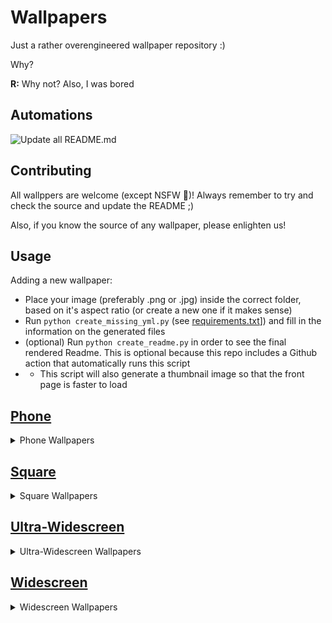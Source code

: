 # Wallpapers

Just a rather overengineered wallpaper repository :) 

Why? 

**R:** Why not? Also, I was bored

## Automations

![Update all README.md](https://github.com/gustavodiel/wallpapers/workflows/Update%20all%20README.md/badge.svg)

## Contributing

All wallppers are welcome (except NSFW :eyes:)! Always remember to try and check the source and update the README ;) 

Also, if you know the source of any wallpaper, please enlighten us!

## Usage

Adding a new wallpaper:
 - Place your image (preferably .png or .jpg) inside the correct folder, based on it's aspect ratio (or create a new one if it makes sense)
 - Run `python create_missing_yml.py` (see [requirements.txt](requirements.txt)]) and fill in the information on the generated files
 - (optional) Run `python create_readme.py` in order to see the final rendered Readme. This is optional because this repo includes a Github action that automatically runs this script
 - - This script will also generate a thumbnail image so that the front page is faster to load

## [Phone](./phone)

<details><summary>Phone Wallpapers</summary>
<p>

### ./phone/blue_waves.jpeg (unkown source)
[![./phone/blue_waves.jpeg](phone/.cache/blue_waves.jpeg)](phone/blue_waves.jpeg)
Size: (996 x 2048)

Format: jpeg

### Cat (1) (unkown source)
[![Cat (1)](phone/.cache/cat-phone.png)](phone/cat-phone.png)
Size: (1242 x 2688)

Format: png

### Cat (2) (unkown source)
[![Cat (2)](phone/.cache/cato-phone.png)](phone/cato-phone.png)
Size: (1242 x 2688)

Format: png

### Cute Apple (unkown source)
[![Cute Apple](phone/.cache/cuteapple-phone.png)](phone/cuteapple-phone.png)
Size: (1242 x 2688)

Format: png

### [Mewna](https://www.deviantart.com/cookieskoon/art/Mewna-825706471) by [CookieSkoon](https://www.deviantart.com/cookieskoon)
[![Mewna](phone/.cache/mewna-phone.png)](phone/mewna-phone.png)
Size: (1242 x 2688)

Format: png

### Rose Mountains by [gustavodiel](https://github.com/gustavodiel)
[![Rose Mountains](phone/.cache/mountains-rose.png)](phone/mountains-rose.png)
Size: (3233 x 7000)

Format: png

### Mountains by [gustavodiel](https://github.com/gustavodiel)
[![Mountains](phone/.cache/mountains.png)](phone/mountains.png)
Size: (3233 x 7000)

Format: png


</p>
</details>


## [Square](./square)

<details><summary>Square Wallpapers</summary>
<p>

### [Galaxy S20 (1)](https://www.idownloadblog.com/2020/01/19/samsung-galaxy-s20-wallpaper-iphone-mods/) by [Samsung](https://www.samsung.com/)
[![Galaxy S20 (1)](square/.cache/Galaxy_S20_Wallpapers_1.png)](square/Galaxy_S20_Wallpapers_1.png)
Size: (3200 x 3200)

Format: png

### [Galaxy S20 (2)](https://www.idownloadblog.com/2020/01/19/samsung-galaxy-s20-wallpaper-iphone-mods/) by [Samsung](https://www.samsung.com/)
[![Galaxy S20 (2)](square/.cache/Galaxy_S20_Wallpapers_2.png)](square/Galaxy_S20_Wallpapers_2.png)
Size: (3200 x 3200)

Format: png

### [Galaxy S20 (3)](https://www.idownloadblog.com/2020/01/19/samsung-galaxy-s20-wallpaper-iphone-mods/) by [Samsung](https://www.samsung.com/)
[![Galaxy S20 (3)](square/.cache/Galaxy_S20_Wallpapers_3.png)](square/Galaxy_S20_Wallpapers_3.png)
Size: (3200 x 3200)

Format: png

### [Galaxy S20 (4)](https://www.idownloadblog.com/2020/01/19/samsung-galaxy-s20-wallpaper-iphone-mods/) by [Samsung](https://www.samsung.com/)
[![Galaxy S20 (4)](square/.cache/Galaxy_S20_Wallpapers_4.png)](square/Galaxy_S20_Wallpapers_4.png)
Size: (3200 x 3200)

Format: png

### [Galaxy S20 (5)](https://www.idownloadblog.com/2020/01/19/samsung-galaxy-s20-wallpaper-iphone-mods/) by [Samsung](https://www.samsung.com/)
[![Galaxy S20 (5)](square/.cache/Galaxy_S20_Wallpapers_5.png)](square/Galaxy_S20_Wallpapers_5.png)
Size: (3200 x 3200)

Format: png

### [Galaxy S20 (6)](https://www.idownloadblog.com/2020/01/19/samsung-galaxy-s20-wallpaper-iphone-mods/) by [Samsung](https://www.samsung.com/)
[![Galaxy S20 (6)](square/.cache/Galaxy_S20_Wallpapers_6.png)](square/Galaxy_S20_Wallpapers_6.png)
Size: (3200 x 3200)

Format: png

### [Galaxy S20 (7)](https://www.idownloadblog.com/2020/01/19/samsung-galaxy-s20-wallpaper-iphone-mods/) by [Samsung](https://www.samsung.com/)
[![Galaxy S20 (7)](square/.cache/Galaxy_S20_Wallpapers_7.png)](square/Galaxy_S20_Wallpapers_7.png)
Size: (3200 x 3200)

Format: png

### [Galaxy S20 (8)](https://www.idownloadblog.com/2020/01/19/samsung-galaxy-s20-wallpaper-iphone-mods/) by [Samsung](https://www.samsung.com/)
[![Galaxy S20 (8)](square/.cache/Galaxy_S20_Wallpapers_8.png)](square/Galaxy_S20_Wallpapers_8.png)
Size: (3200 x 3200)

Format: png

### Waves Reflection by [Huawei](https://www.droidviews.com/huawei-mediapad-m6-wallpapers/)
[![Waves Reflection](square/.cache/neon-3200x2560-waves-reflection-huawei-mediapad-m6-stock-hd-18585.jpg)](square/neon-3200x2560-waves-reflection-huawei-mediapad-m6-stock-hd-18585.jpg)
Size: (3200 x 2560)

Format: jpg

### Neon Circle by [Huawei](https://www.droidviews.com/huawei-mediapad-m6-wallpapers/)
[![Neon Circle](square/.cache/sci-fi-3200x2560-neon-circle-reflection-huawei-mediapad-m6-stock-hd-18591.jpg)](square/sci-fi-3200x2560-neon-circle-reflection-huawei-mediapad-m6-stock-hd-18591.jpg)
Size: (3200 x 2560)

Format: jpg


</p>
</details>


## [Ultra-Widescreen](./ultra-widescreen)

<details><summary>Ultra-Widescreen Wallpapers</summary>
<p>

### [Inner Leaflet from Ponies at Dawn - Anthology](https://poniesatdawn.bandcamp.com/album/anthology) by [Shamanguli](https://www.deviantart.com/shamanguli)
[![Inner Leaflet from Ponies at Dawn - Anthology](ultra-widescreen/.cache/Ponies_at_Dawn_Anthology_PD_Inner_Leaflet_Artwork_by_Shamanguli.png)](ultra-widescreen/Ponies_at_Dawn_Anthology_PD_Inner_Leaflet_Artwork_by_Shamanguli.png)
Size: (3750 x 1250)

Format: png

### [Outer Leaflet from Ponies at Dawn - Anthology](https://poniesatdawn.bandcamp.com/album/anthology) by [Shamanguli](https://www.deviantart.com/shamanguli)
[![Outer Leaflet from Ponies at Dawn - Anthology](ultra-widescreen/.cache/Ponies_at_Dawn_Anthology_PD_Outer_Leaflet_Artwork_by_Shamanguli.png)](ultra-widescreen/Ponies_at_Dawn_Anthology_PD_Outer_Leaflet_Artwork_by_Shamanguli.png)
Size: (3750 x 1250)

Format: png


</p>
</details>


## [Widescreen](./widescreen)

<details><summary>Widescreen Wallpapers</summary>
<p>

### [A Ponyville Night](https://www.deviantart.com/stinkehund/art/A-Ponyville-Night-274936532) by [Stinkehund](https://www.deviantart.com/stinkehund)
[![A Ponyville Night](widescreen/.cache/a_ponyville_night_by_stinkehund_d4joudw.png)](widescreen/a_ponyville_night_by_stinkehund_d4joudw.png)
Size: (3840 x 2160)

Format: png

### [A Ponyville Noon](https://www.deviantart.com/stinkehund/art/A-Ponyville-Noon-281183739) by [Stinkehund](https://www.deviantart.com/stinkehund)
[![A Ponyville Noon](widescreen/.cache/a_ponyville_noon_by_stinkehund_d4neqrf.png)](widescreen/a_ponyville_noon_by_stinkehund_d4neqrf.png)
Size: (3840 x 2160)

Format: png

### Razer by Razer
[![Razer](widescreen/.cache/asus-rog-3840x2160-colorful-neon-4k-18080.png)](widescreen/asus-rog-3840x2160-colorful-neon-4k-18080.png)
Size: (3840 x 2160)

Format: png

### [Brilliant Light](https://www.deviantart.com/rain-gear/art/Under-The-Weeping-Moon-381572283) by [Rain-Gear](https://www.deviantart.com/rain-gear)
[![Brilliant Light](widescreen/.cache/brilliant_light_by_rain_gear-d7p5aiq.jpg)](widescreen/brilliant_light_by_rain_gear-d7p5aiq.jpg)
Size: (4000 x 2500)

Format: jpg

### Cat (unkown source)
[![Cat](widescreen/.cache/cat_pc.png)](widescreen/cat_pc.png)
Size: (2560 x 1440)

Format: png

### Colorful (unkown source)
[![Colorful](widescreen/.cache/colorful-5616x3744-threads-multi-color-4k-5k-18550.jpg)](widescreen/colorful-5616x3744-threads-multi-color-4k-5k-18550.jpg)
Size: (5616 x 3744)

Format: jpg

### Cute Apple (unkown source)
[![Cute Apple](widescreen/.cache/cuteApple-PC.png)](widescreen/cuteApple-PC.png)
Size: (2560 x 1440)

Format: png

### [Diplomacy has Failed](https://www.deviantart.com/i-am-knot/art/Diplomacy-Has-Failed-443009676) by [I am knot](https://www.deviantart.com/i-am-knot)
[![Diplomacy has Failed](widescreen/.cache/diplomacy_has_failed_by_i_am_knot-d7br8gc.png)](widescreen/diplomacy_has_failed_by_i_am_knot-d7br8gc.png)
Size: (5760 x 3240)

Format: png

### Firewatch (1) (unkown source)
[![Firewatch (1)](widescreen/.cache/firewatch-2560x1440-2016-games-adventure-8.jpg)](widescreen/firewatch-2560x1440-2016-games-adventure-8.jpg)
Size: (2560 x 1440)

Format: jpg

### Firewatch (2) (unkown source)
[![Firewatch (2)](widescreen/.cache/firewatch-3440x1920-green-forest-mountains-minimal-4k-14771.jpg)](widescreen/firewatch-3440x1920-green-forest-mountains-minimal-4k-14771.jpg)
Size: (3440 x 1920)

Format: jpg

### Firewatch (3) (unkown source)
[![Firewatch (3)](widescreen/.cache/firewatch-3840x2160-artwork-hd-4k-12363.jpg)](widescreen/firewatch-3840x2160-artwork-hd-4k-12363.jpg)
Size: (3840 x 2160)

Format: jpg

### Firewatch (4) (unkown source)
[![Firewatch (4)](widescreen/.cache/firewatch-5120x2880-adventure-569.jpg)](widescreen/firewatch-5120x2880-adventure-569.jpg)
Size: (5120 x 2880)

Format: jpg

### Neon Sunset Mountain (unkown source)
[![Neon Sunset Mountain](widescreen/.cache/landscape-3840x2160-neon-sun-sunset-mountain-retrowave-art-4k-18662.jpg)](widescreen/landscape-3840x2160-neon-sun-sunset-mountain-retrowave-art-4k-18662.jpg)
Size: (3840 x 2160)

Format: jpg

### Love Heart (unkown source)
[![Love Heart](widescreen/.cache/love-heart-2560x1440-abstract-blue-background-hd-15633.jpg)](widescreen/love-heart-2560x1440-abstract-blue-background-hd-15633.jpg)
Size: (2560 x 1440)

Format: jpg

### Moon (unkown source)
[![Moon](widescreen/.cache/moon-3508x2480-silhouette-mountains-bridge-blue-stars-winter-4k-16761.jpg)](widescreen/moon-3508x2480-silhouette-mountains-bridge-blue-stars-winter-4k-16761.jpg)
Size: (3508 x 2480)

Format: jpg

### Mountains (unkown source)
[![Mountains](widescreen/.cache/mountains-5120x3200-reflections-minimal-render-digital-composition-5k-17944.jpg)](widescreen/mountains-5120x3200-reflections-minimal-render-digital-composition-5k-17944.jpg)
Size: (5120 x 3200)

Format: jpg

### [Mewna](https://www.deviantart.com/cookieskoon/art/Mewna-825706471) by [CookieSkoon](https://www.deviantart.com/cookieskoon)
[![Mewna](widescreen/.cache/nyan_luna.png)](widescreen/nyan_luna.png)
Size: (3840 x 2160)

Format: png

### Abstract Colorful Gradients by OnePlus
[![Abstract Colorful Gradients](widescreen/.cache/oneplus-7-pro-4257x2160-abstract-colorful-gradients-stock-4k-18251.jpg)](widescreen/oneplus-7-pro-4257x2160-abstract-colorful-gradients-stock-4k-18251.jpg)
Size: (4257 x 2160)

Format: jpg

### [Hold Your Rainbow from Ponies at Dawn - Hold your Rainbow](https://poniesatdawn.bandcamp.com/album/hold-your-rainbow) by [Arofire](https://www.deviantart.com/arofire/gallery)
[![Hold Your Rainbow from Ponies at Dawn - Hold your Rainbow](widescreen/.cache/Ponies_at_Dawn_Hold_Your_Rainbow_VS1920x1080_by_arofire.png)](widescreen/Ponies_at_Dawn_Hold_Your_Rainbow_VS1920x1080_by_arofire.png)
Size: (1920 x 1080)

Format: png

### [Standard from Moonlight Vapours](https://poniesatdawn.bandcamp.com/album/moonlight-vapours) by [Ponies at Dawn](https://poniesatdawn.bandcamp.com/)
[![Standard from Moonlight Vapours](widescreen/.cache/Ponies_at_Dawn_Moonlight_Vapours_Moonlight_Vapours_Standard.jpg)](widescreen/Ponies_at_Dawn_Moonlight_Vapours_Moonlight_Vapours_Standard.jpg)
Size: (1920 x 1080)

Format: jpg

### [Moonlight Vapours Standard from Moonlight Vapours](https://poniesatdawn.bandcamp.com/album/moonlight-vapours) by [Ponies at Dawn](https://poniesatdawn.bandcamp.com/)
[![Moonlight Vapours Standard from Moonlight Vapours](widescreen/.cache/Ponies_at_Dawn_Moonlight_Vapours_Moonlight_Vapours_Standard.jpg)](widescreen/Ponies_at_Dawn_Moonlight_Vapours_Moonlight_Vapours_Standard.jpg)
Size: (1920 x 1080)

Format: jpg

### [onyville Park](https://www.deviantart.com/dipi11/art/Ponyville-A-Park-Scene-291247649) by [Dipi11](https://www.deviantart.com/dipi11/gallery)
[![onyville Park](widescreen/.cache/ponyville__a_park_scene_by_dipi11_d4teg4h.png)](widescreen/ponyville__a_park_scene_by_dipi11_d4teg4h.png)
Size: (4841 x 2727)

Format: png

### Rainbow Dash Ubuntu by [DashMagic6](https://www.deviantart.com/dashmagic6)
[![Rainbow Dash Ubuntu](widescreen/.cache/rainbow_dash_cutie_mark_ubuntu_wallpaper_by_dashmagic6-d77ri2c.png)](widescreen/rainbow_dash_cutie_mark_ubuntu_wallpaper_by_dashmagic6-d77ri2c.png)
Size: (3840 x 2160)

Format: png

### Sun Mountains (unkown source)
[![Sun Mountains](widescreen/.cache/retro-5120x2880-sun-mountains-neon-landscape-5k-18667.jpg)](widescreen/retro-5120x2880-sun-mountains-neon-landscape-5k-18667.jpg)
Size: (5120 x 2880)

Format: jpg

### Rainbow by [gustavodiel](https://github.com/gustavodiel)
[![Rainbow](widescreen/.cache/Rinbow.png)](widescreen/Rinbow.png)
Size: (2560 x 1440)

Format: png

### [Small Memory](https://dribbble.com/shots/3713646-Small-Memory) by [Mikael Gustafsson](https://dribbble.com/MikaelGustafsson)
[![Small Memory](widescreen/.cache/small_memory.png)](widescreen/small_memory.png)
Size: (3840 x 2160)

Format: png

### Sunrise (unkown source)
[![Sunrise](widescreen/.cache/sunrise-3840x2160-lakeside-firewatch-minimal-hd-4k-11895.jpg)](widescreen/sunrise-3840x2160-lakeside-firewatch-minimal-hd-4k-11895.jpg)
Size: (3840 x 2160)

Format: jpg

### Sunset (unkown source)
[![Sunset](widescreen/.cache/sunset-3840x2160-mountains-firewatch-minimal-silhouette-hd-4k-13988.png)](widescreen/sunset-3840x2160-mountains-firewatch-minimal-silhouette-hd-4k-13988.png)
Size: (3840 x 2160)

Format: png

### The Mandalorian (unkown source)
[![The Mandalorian](widescreen/.cache/the-mandalorian-5120x2881-minimal-art-4k-5k-19572.jpg)](widescreen/the-mandalorian-5120x2881-minimal-art-4k-5k-19572.jpg)
Size: (5120 x 2881)

Format: jpg

### [Under the Weeping Moon](https://www.deviantart.com/rain-gear/art/Under-The-Weeping-Moon-381572283) by [Rain-Gear](https://www.deviantart.com/rain-gear)
[![Under the Weeping Moon](widescreen/.cache/under_the_weeping_moon_by_rain_gear_d6b6f23.png)](widescreen/under_the_weeping_moon_by_rain_gear_d6b6f23.png)
Size: (4840 x 3160)

Format: png

### [Unidentified Flying Dash](https://www.deviantart.com/lukeine/art/Unidentified-Flying-Dash-317434691) by [Lukeine](https://www.deviantart.com/lukeine)
[![Unidentified Flying Dash](widescreen/.cache/unidentified_flying_dash_by_machinimator-d58zq6b.png)](widescreen/unidentified_flying_dash_by_machinimator-d58zq6b.png)
Size: (3840 x 2400)

Format: png

### Mountains by [gustavodiel](ttps://github.com/gustavodiel)
[![Mountains](widescreen/.cache/wpp1.png)](widescreen/wpp1.png)
Size: (2560 x 1440)

Format: png


</p>
</details>


